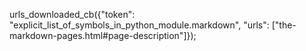 urls_downloaded_cb({"token": "explicit_list_of_symbols_in_python_module.markdown", "urls": ["the-markdown-pages.html#page-description"]});